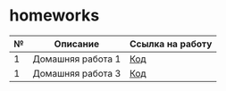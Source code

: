 # homeworks
|№|Описание|Ссылка на работу|
|-|-|-|
|1|Домашняя работа 1|[Код](https://github.com/olesyaisme/python-dh-hw/blob/master/HW1.ipynb)|
|1|Домашняя работа 3|[Код](https://github.com/olesyaisme/python-dh-hw/blob/master/HW3.ipynb)|
